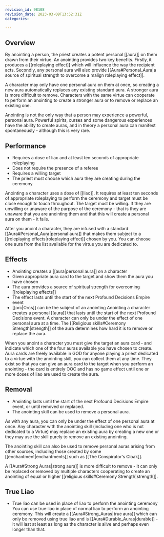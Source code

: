 ```yaml
---
revision_id: 98108
revision_date: 2023-03-08T13:52:31Z
categories:

---
```



## Overview
By anointing a person, the priest creates a potent personal [[aura]] on them drawn from their virtue. An anointing provides two key benefits. Firstly, it produces a [[roleplaying effect]] which will influence the way the recipient acts. Secondly, any personal aura will also provide [[Aura#Personal_Aura|a source of spiritual strength to overcome a malign roleplaying effect]]. 

A character may only have one personal aura on them at once, so creating a new aura automatically replaces any existing standard aura. A stronger aura is more difficult to remove. Characters with the same virtue can cooperate to perform an anointing to create a stronger aura or to remove or replace an existing one.

Anointing is not the only way that a person may experience a powerful, personal aura. Powerful spirits, curses and some dangerous experiences have the ability to create auras, and in theory a personal aura can manifest spontaneously - although this is very rare.



## Performance
* Requires a dose of liao and at least ten seconds of appropriate roleplaying
* Does not require the presence of a referee
* Requires a willing target
* The priest must choose which aura they are creating during the ceremony

Anointing a character uses a dose of [[liao]]. It requires at least ten seconds of appropriate roleplaying to perform the ceremony and target must be close enough to touch throughout. The target must be willing. If they are unwilling or unaware of the purpose of the ceremony - that is they are unaware that you are anointing them and that this will create a personal aura on them - it fails. 

After you anoint a character, they are infused with a standard [[Aura#Personal_Aura|personal aura]] that makes them subject to a [[roleplaying effects|roleplaying effect]] chosen by you. You can choose one aura from the list available for the virtue you are dedicated to.


## Effects
* Anointing creates a [[aura|personal aura]] on a character
* Given appropriate aura card to the target and show them the aura you have chosen
* The aura provides a source of spiritual strength for overcoming [[roleplaying effects]]
* The effect lasts until the start of the next Profound Decisions Empire event
* [[orc|Orcs]] can be the subject of an anointing
Anointing a character creates a personal [[aura]] that lasts until the start of the next Profound Decisions event. A character can only be under the effect of one personal aura at a time. The [[Religious skills#Ceremony Strength|strength]] of the aura determines how hard it is to remove or replace the aura.

When you anoint a character you must give the target an aura card - and indicate which one of the four auras available you have chosen to create. Aura cards are freely available in GOD for anyone playing a priest dedicated to a virtue with the anointing skill, you can collect them at any time. They exist so that you can give an aura card to the target when you perform an anointing - the card is entirely OOC and has no game effect until one or more doses of liao are used to create the aura.

## Removal
* Anointing lasts until the start of the next Profound Decisions Empire event, or until removed or replaced.
* The anointing skill can be used to remove a personal aura.

As with any aura, you can only be under the effect of one personal aura at once. Any character with the anointing skill (including one who is not dedicated to a Virtue) may replace an existing aura by creating a new one or they may use the skill purely to remove an existing anointing.

The anointing skill can also be used to remove personal auras arising from other sources, including those created by some [[enchantment|enchantments]] such as [[The Conspirator's Cloak]].

A [[Aura#Strong Auras|strong aura]] is more difficult to remove - it can only be replaced or removed by multiple characters cooperating to create an anointing of equal or higher [[religious skills#Ceremony Strength|strength]].


## True Liao
* True liao can be used in place of liao to perform the anointing ceremony
You can use true liao in place of normal liao to perform an anointing ceremony. This will create a [[Aura#Strong_Auras|true aura]] which can only be removed using true liao and is [[Aura#Durable_Auras|durable]] - it will last at least as long as the character is alive and perhaps even longer than that. 
